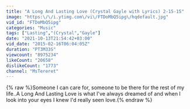 ```yaml
---
title: "A Long And Lasting Love (Crystal Gayle with Lyrics) 2-15-15"
image: "https:\/\/i.ytimg.com\/vi\/FTDoMbQ5ipg\/hqdefault.jpg"
vid_id: "FTDoMbQ5ipg"
categories: "Music"
tags: ["Lasting","(Crystal","Gayle"]
date: "2021-10-13T21:54:42+03:00"
vid_date: "2015-02-16T06:04:05Z"
duration: "PT3M33S"
viewcount: "8975234"
likeCount: "20658"
dislikeCount: "1773"
channel: "MsTereret"
---
```

{% raw %}Someone I can care for, someone to be there for the rest of my life..A Long And Lasting Love is what I've always dreamed of and when I look into your eyes I knew I'd really seen love.{% endraw %}
